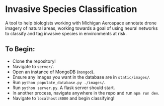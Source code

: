 # Invasive Species Classification

A tool to help biologists working with Michigan Aerospace annotate drone imagery
of natural areas, working towards a goal of using neural networks to classify and tag
invasive species in environments at risk.

## To Begin:

- Clone the repository!
- Navigate to `server/`.
- Open an instance of MongoDB (`mongod`).
- Ensure any images you want in the database are in `static/images/`.
- Run `python populate_database.py ./images/`.
- Run `python server.py`. A flask server should start.
- In another process, navigate anywhere in the repo and run `npm run dev`.
- Navigate to `localhost:8080` and begin classifying!
